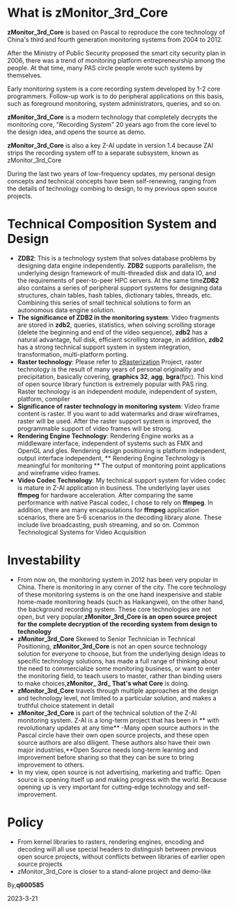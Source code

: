 # What is zMonitor_3rd_Core

**zMonitor_3rd_Core** is based on Pascal to reproduce the core technology of China's third and fourth generation monitoring systems from 2004 to 2012.

After the Ministry of Public Security proposed the smart city security plan in 2006, there was a trend of monitoring platform entrepreneurship among the people. At that time, many PAS circle people wrote such systems by themselves.

Early monitoring system is a core recording system developed by 1-2 core programmers. Follow-up work is to do peripheral applications on this basis, such as foreground monitoring, system administrators, queries, and so on.

**zMonitor_3rd_Core** is a modern technology that completely decrypts the monitoring core, "Recording System" 20 years ago from the core level to the design idea, and opens the source as demo.

**zMonitor_3rd_Core** is also a key Z-AI update in version 1.4 because ZAI strips the recording system off to a separate subsystem, known as zMonitor_3rd_Core

During the last two years of low-frequency updates, my personal design concepts and technical concepts have been self-renewing, ranging from the details of technology combing to design, to my previous open source projects.


# Technical Composition System and Design

- **ZDB2**: This is a technology system that solves database problems by designing data engine independently. **ZDB2** supports parallelism, the underlying design framework of multi-threaded disk and data IO, and the requirements of peer-to-peer HPC servers. At the same time**ZDB2** also contains a series of peripheral support systems for designing data structures, chain tables, hash tables, dictionary tables, threads, etc. Combining this series of small technical solutions to form an autonomous data engine solution.
- **The significance of ZDB2 in the monitoring system**: Video fragments are stored in **zdb2**, queries, statistics, when solving scrolling storage (delete the beginning and end of the video sequence), **zdb2** has a natural advantage, full disk, efficient scrolling storage, in addition, **zdb2** has a strong technical support system in system integration, transformation, multi-platform porting.
- **Raster technology**: Please refer to [zRasterization](https://github.com/PassByYou888/zRasterization) Project, raster technology is the result of many years of personal originality and precipitation, basically covering, **graphics 32**, **agg**, **bgra**(fpc). This kind of open source library function is extremely popular with PAS ring. Raster technology is an independent module, independent of system, platform, compiler
- **Significance of raster technology in monitoring system**: Video frame content is raster. If you want to add watermarks and draw wireframes, raster will be used. After the raster support system is improved, the programmable support of video frames will be strong.
- **Rendering Engine Technology**: Rendering Engine works as a middleware interface, independent of systems such as FMX and OpenGL and gles. Rendering design positioning is platform independent, output interface independent, ** Rendering Engine Technology is meaningful for monitoring ** The output of monitoring point applications and wireframe video frames.
- **Video Codec Technology**: My technical support system for video codec is mature in Z-AI application in business. The underlying layer uses **ffmpeg** for hardware acceleration. After comparing the same performance with native Pascal codec, I chose to rely on **ffmpeg**. In addition, there are many encapsulations for **ffmpeg** application scenarios, there are 5-6 scenarios in the decoding library alone. These include live broadcasting, push streaming, and so on. Common Technological Systems for Video Acquisition


# Investability

- From now on, the monitoring system in 2012 has been very popular in China. There is monitoring in any corner of the city. The core technology of these monitoring systems is on the one hand inexpensive and stable home-made monitoring heads (such as Haikangwei), on the other hand, the background recording system. These core technologies are not open, but very popular,**zMonitor_3rd_Core is an open source project for the complete decryption of the recording system from design to technology**
- **zMonitor_3rd_Core** Skewed to Senior Technician in Technical Positioning, **zMonitor_3rd_Core** is not an open source technology solution for everyone to choose, but from the underlying design ideas to specific technology solutions, has made a full range of thinking about the need to commercialize some monitoring business, or want to enter the monitoring field, to teach users to master, rather than binding users to make choices,**zMonitor_ 3rd_ That's what Core** is doing.
- **zMonitor_3rd_Core** travels through multiple approaches at the design and technology level, not limited to a particular solution, and makes a truthful choice statement in detail
- **zMonitor_3rd_Core** is part of the technical solution of the Z-AI monitoring system. Z-AI is a long-term project that has been in ** with revolutionary updates at any time**
-Many open source authors in the Pascal circle have their own open source projects, and these open source authors are also diligent. These authors also have their own major industries,**Open Source needs long-term learning and improvement before sharing so that they can be sure to bring improvement to others.
- In my view, open source is not advertising, marketing and traffic. Open source is opening itself up and making progress with the world. Because opening up is very important for cutting-edge technology and self-improvement.

# Policy

- From kernel libraries to rasters, rendering engines, encoding and decoding will all use special headers to distinguish between previous open source projects, without conflicts between libraries of earlier open source projects
- zMonitor_3rd_Core is closer to a stand-alone project and demo-like



By,**q600585**


2023-3-21